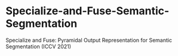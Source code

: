 # Specialize-and-Fuse-Semantic-Segmentation
Specialize and Fuse: Pyramidal Output Representation for Semantic Segmentation (ICCV 2021)
